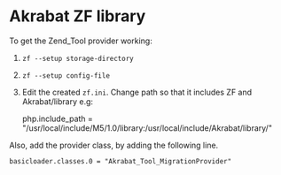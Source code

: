 Akrabat ZF library
==================

To get the Zend_Tool provider working:

1. `zf --setup storage-directory`
2. `zf --setup config-file`
3. Edit the created `zf.ini`. Change path so that it includes ZF and Akrabat/library
e.g:

    php.include_path = "/usr/local/include/M5/1.0/library:/usr/local/include/Akrabat/library/"

Also, add the provider class, by adding the following line.

    basicloader.classes.0 = "Akrabat_Tool_MigrationProvider"


